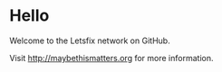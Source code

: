 Hello
===

Welcome to the Letsfix network on GitHub. 

Visit http://maybethismatters.org for more information.
